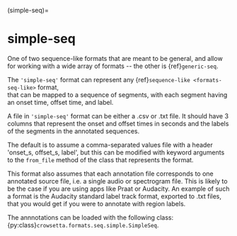 (simple-seq)=

# simple-seq

One of two sequence-like formats that are meant to be general, 
and allow for working with a wide array of formats -- 
the other is {ref}`generic-seq`.

The `'simple-seq'` format can represent 
any {ref}`sequence-like <formats-seq-like>` format,   
that can be mapped to a sequence of segments, 
with each segment having an onset time, offset time, and label. 

A file in `'simple-seq'` format 
can be either a .csv or .txt file.
It should have 3 columns that represent
the onset and offset times in seconds
and the labels of the segments
in the annotated sequences.

The default is to assume
a comma-separated values file
with a header 'onset_s, offset_s, label',
but this can be modified
with keyword arguments to the `from_file` method 
of the class that represents the format.

This format also assumes that each annotation file
corresponds to one annotated source file,
i.e. a single audio or spectrogram file.
This is likely to be the case if you are using apps like Praat or Audacity. 
An example of such a format is the Audacity standard label track format, 
exported to .txt files, that you would get if you were to annotate with
region labels.

The annnotations can be loaded with the following class: 
{py:class}`crowsetta.formats.seq.simple.SimpleSeq`.
